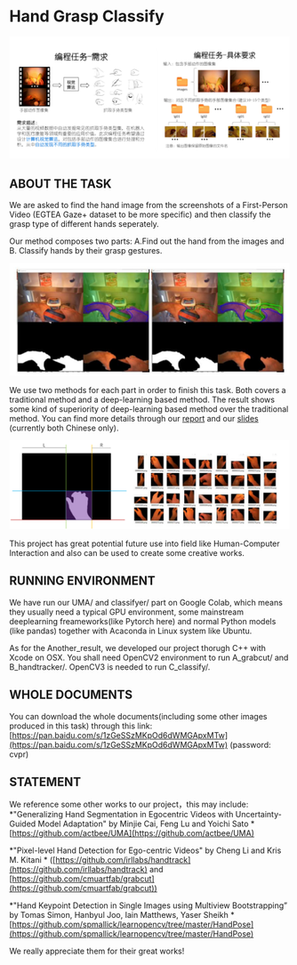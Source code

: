 # Hand Grasp Classify

![avatar](https://github.com/actbee/Hand_Grasp_Classify/blob/master/img/task.png?raw=true)

## ABOUT THE TASK

We are asked to find the hand image from the screenshots of a First-Person Video (EGTEA Gaze+ dataset to be more specific) and then 
classify the grasp type of different hands seperately.  

Our method composes two parts: A.Find out the hand from the images and B. Classify hands by their grasp gestures.  

![img1](https://github.com/actbee/actbee.github.io/blob/master/images/hand_grasp.png?raw=true)

We use two methods for each part in order to finish this task. Both covers a traditional method and a deep-learning based method.
The result shows some kind of superiority of deep-learning based method over the traditional method.
You can find more details through our [report](https://github.com/actbee/Hand_Grasp_Classify/blob/master/report.pdf) and our [slides](https://github.com/actbee/Hand_Grasp_Classify/blob/master/final.pdf) (currently both Chinese only).

![img2](https://github.com/actbee/actbee.github.io/blob/master/images/hand_grasp_2.png?raw=true)

This project has great potential future use into field like Human-Computer Interaction and also can be used to create some creative works.

## RUNNING ENVIRONMENT

We have run our UMA/ and classifyer/ part on Google Colab, which means they usually need a typical GPU environment, some mainstream deeplearning freameworks(like 
Pytorch here) and normal Python models (like pandas) together with Acaconda in Linux system like Ubuntu.

As for the Another_result, we developed our project thorugh C++ with Xcode on OSX. You shall need OpenCV2 environment to run A_grabcut/ and B_handtracker/.
OpenCV3 is needed to run C_classify/. 

## WHOLE DOCUMENTS

You can download the whole documents(including some other images produced in this task) through
this link: [https://pan.baidu.com/s/1zGeSSzMKpOd6dWMGApxMTw](https://pan.baidu.com/s/1zGeSSzMKpOd6dWMGApxMTw) (password: cvpr)

## STATEMENT

We reference some other works to our project，this may include:  
 *"Generalizing Hand Segmentation in Egocentric Videos with Uncertainty-Guided Model Adaptation" by Minjie Cai, Feng Lu and Yoichi Sato  *
 [https://github.com/actbee/UMA](https://github.com/actbee/UMA)
 
 *"Pixel-level Hand Detection for Ego-centric Videos" by Cheng Li and Kris M. Kitani    *
 ([https://github.com/irllabs/handtrack](https://github.com/irllabs/handtrack) and [https://github.com/cmuartfab/grabcut](https://github.com/cmuartfab/grabcut))
 
 *"Hand Keypoint Detection in Single Images using Multiview Bootstrapping” by Tomas Simon, Hanbyul Joo, Iain Matthews, Yaser Sheikh   *
  [https://github.com/spmallick/learnopencv/tree/master/HandPose](https://github.com/spmallick/learnopencv/tree/master/HandPose)
 
 We really appreciate them for their great works!